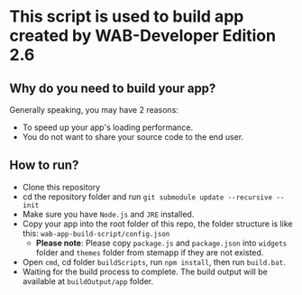This script is used to build app created by WAB-Developer Edition 2.6
===================================================


Why do you need to build your app?
-----------------------------------
Generally speaking, you may have 2 reasons:
* To speed up your app's loading performance.
* You do not want to share your source code to the end user.


How to run?
-----------------------------------
* Clone this repository
* cd the repository folder and run `git submodule update --recursive --init`
* Make sure you have `Node.js` and `JRE` installed.  
* Copy your app into the root folder of this repo, the folder structure is like this: `wab-app-build-script/config.json`
   * **Please note**: Please copy `package.js` and `package.json` into `widgets` folder and `themes` folder from stemapp if they are not existed.
* Open `cmd`, cd folder `buildScripts`, run `npm install`, then run `build.bat`.
* Waiting for the build process to complete. The build output will be available at `buildOutput/app` folder.
